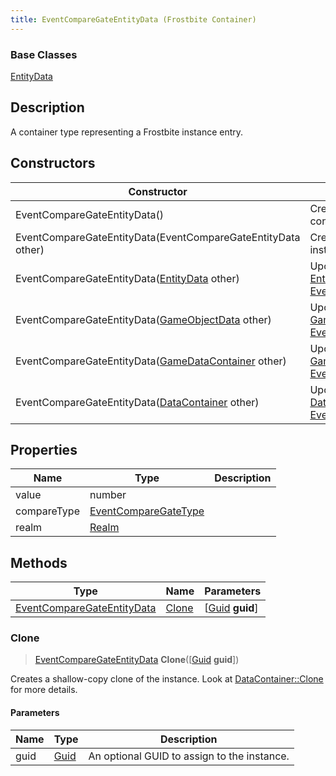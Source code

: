 ```yaml
---
title: EventCompareGateEntityData (Frostbite Container)
---
```

### Base Classes

[EntityData](EntityData)

## Description

A container type representing a Frostbite instance entry.

## Constructors

| Constructor                                                                           | Description                                                                                                                                 |
| ------------------------------------------------------------------------------------- | ------------------------------------------------------------------------------------------------------------------------------------------- |
| EventCompareGateEntityData()                                                          | Create a new instance of this container type.                                                                                               |
| EventCompareGateEntityData(EventCompareGateEntityData other)                          | Create a reference copy of an instance of the same type.                                                                                    |
| EventCompareGateEntityData([EntityData](EntityData) other)                            | Upcast an instance of type [EntityData](EntityData) to [EventCompareGateEntityData](EventCompareGateEntityData).                            |
| EventCompareGateEntityData([GameObjectData](GameObjectData) other)                    | Upcast an instance of type [GameObjectData](GameObjectData) to [EventCompareGateEntityData](EventCompareGateEntityData).                    |
| EventCompareGateEntityData([GameDataContainer](GameDataContainer) other)              | Upcast an instance of type [GameDataContainer](GameDataContainer) to [EventCompareGateEntityData](EventCompareGateEntityData).              |
| EventCompareGateEntityData([DataContainer](/vext/ref/cls/shr/datacontainer) other) | Upcast an instance of type [DataContainer](/vext/ref/cls/shr/datacontainer) to [EventCompareGateEntityData](EventCompareGateEntityData). |

## Properties

| Name        | Type                                         | Description |
| ----------- | -------------------------------------------- | ----------- |
| value       | number                                       |             |
| compareType | [EventCompareGateType](EventCompareGateType) |             |
| realm       | [Realm](Realm)                               |             |

## Methods

| Type                                                     | Name            | Parameters                                     |
| -------------------------------------------------------- | --------------- | ---------------------------------------------- |
| [EventCompareGateEntityData](EventCompareGateEntityData) | [Clone](#clone) | \[[Guid](/vext/ref/cls/shr/guid) **guid**\] |

### Clone

> [EventCompareGateEntityData](EventCompareGateEntityData) **Clone**(\[[Guid](/vext/ref/cls/shr/guid) **guid**\])

Creates a shallow-copy clone of the instance. Look at [DataContainer::Clone](/vext/ref/cls/shr/datacontainer#clone) for more details.

#### Parameters

| Name | Type         | Description                                 |
| ---- | ------------ | ------------------------------------------- |
| guid | [Guid](Guid) | An optional GUID to assign to the instance. |
